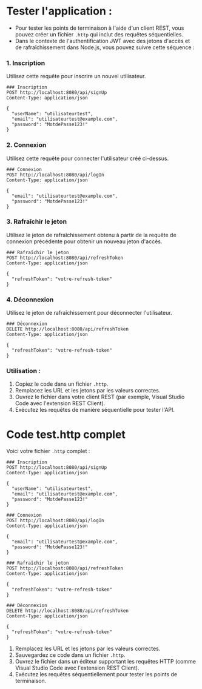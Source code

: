 # Tester l'application : 
- Pour tester les points de terminaison à l'aide d'un client REST, vous pouvez créer un fichier `.http` qui inclut des requêtes séquentielles.
- Dans le contexte de l'authentification JWT avec des jetons d'accès et de rafraîchissement dans Node.js, vous pouvez suivre cette séquence :

### 1. Inscription
Utilisez cette requête pour inscrire un nouvel utilisateur.
```http
### Inscription
POST http://localhost:8080/api/signUp
Content-Type: application/json

{
  "userName": "utilisateurtest",
  "email": "utilisateurtest@example.com",
  "password": "MotdePasse123!"
}
```

### 2. Connexion
Utilisez cette requête pour connecter l'utilisateur créé ci-dessus.
```http
### Connexion
POST http://localhost:8080/api/logIn
Content-Type: application/json

{
  "email": "utilisateurtest@example.com",
  "password": "MotdePasse123!"
}
```

### 3. Rafraîchir le jeton
Utilisez le jeton de rafraîchissement obtenu à partir de la requête de connexion précédente pour obtenir un nouveau jeton d'accès.
```http
### Rafraîchir le jeton
POST http://localhost:8080/api/refreshToken
Content-Type: application/json

{
  "refreshToken": "votre-refresh-token"
}
```

### 4. Déconnexion
Utilisez le jeton de rafraîchissement pour déconnecter l'utilisateur.
```http
### Déconnexion
DELETE http://localhost:8080/api/refreshToken
Content-Type: application/json

{
  "refreshToken": "votre-refresh-token"
}
```

### Utilisation :
1. Copiez le code dans un fichier `.http`.
2. Remplacez les URL et les jetons par les valeurs correctes.
3. Ouvrez le fichier dans votre client REST (par exemple, Visual Studio Code avec l'extension REST Client).
4. Exécutez les requêtes de manière séquentielle pour tester l'API.

# Code test.http complet

Voici votre fichier `.http` complet :

```http
### Inscription
POST http://localhost:8080/api/signUp
Content-Type: application/json

{
  "userName": "utilisateurtest",
  "email": "utilisateurtest@example.com",
  "password": "MotdePasse123!"
}

### Connexion
POST http://localhost:8080/api/logIn
Content-Type: application/json

{
  "email": "utilisateurtest@example.com",
  "password": "MotdePasse123!"
}

### Rafraîchir le jeton
POST http://localhost:8080/api/refreshToken
Content-Type: application/json

{
  "refreshToken": "votre-refresh-token"
}

### Déconnexion
DELETE http://localhost:8080/api/refreshToken
Content-Type: application/json

{
  "refreshToken": "votre-refresh-token"
}
```

1. Remplacez les URL et les jetons par les valeurs correctes.
2. Sauvegardez ce code dans un fichier `.http`.
3. Ouvrez le fichier dans un éditeur supportant les requêtes HTTP (comme Visual Studio Code avec l'extension REST Client).
4. Exécutez les requêtes séquentiellement pour tester les points de terminaison.
